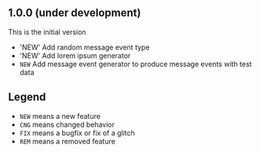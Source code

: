 ## 1.0.0 (under development)
This is the initial version

- 'NEW' Add random message event type
- 'NEW' Add lorem ipsum generator
- `NEW` Add message event generator to produce message events with test data

## Legend

- `NEW` means a new feature
- `CNG` means changed behavior
- `FIX` means a bugfix or fix of a glitch
- `REM` means a removed feature